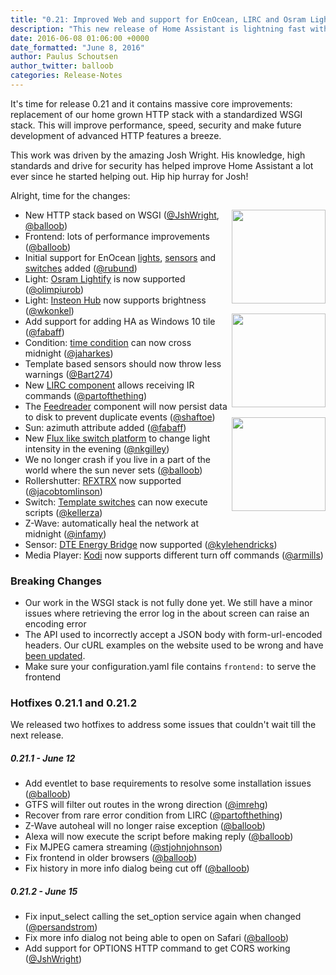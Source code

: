 ```yaml
---
title: "0.21: Improved Web and support for EnOcean, LIRC and Osram Lightify"
description: "This new release of Home Assistant is lightning fast with the new web stack and progressive web application. On top of that a handful of new components and platforms for EnOcean, LIRC and Osram Lightify support."
date: 2016-06-08 01:06:00 +0000
date_formatted: "June 8, 2016"
author: Paulus Schoutsen
author_twitter: balloob
categories: Release-Notes
---
```


It's time for release 0.21 and it contains massive core improvements: replacement of our home grown HTTP stack with a standardized WSGI stack. This will improve performance, speed, security and make future development of advanced HTTP features a breeze.

This work was driven by the amazing Josh Wright. His knowledge, high standards and drive for security has helped improve Home Assistant a lot ever since he started helping out. Hip hip hurray for Josh!

Alright, time for the changes:

<img src='/images/supported_brands/enocean.png' style='clear: right; margin-left: 5px; border:none; box-shadow: none; float: right; margin-bottom: 16px;' width='150' /><img src='/images/supported_brands/osramlightify.png' style='clear: right; margin-left: 5px; border:none; box-shadow: none; float: right; margin-bottom: 16px;' width='150' /><img src='/images/supported_brands/lirc.gif' style='clear: right; margin-left: 5px; border:none; box-shadow: none; float: right; margin-bottom: 16px;' width='150' />

 - New HTTP stack based on WSGI ([@JshWright], [@balloob])
 - Frontend: lots of performance improvements ([@balloob])
 - Initial support for EnOcean [lights][en-lights], [sensors][en-sensors] and [switches][en-switches] added ([@rubund])
 - Light: [Osram Lightify] is now supported ([@olimpiurob])
 - Light: [Insteon Hub] now supports brightness ([@wkonkel])
 - Add support for adding HA as Windows 10 tile ([@fabaff])
 - Condition: [time condition] can now cross midnight ([@jaharkes])
 - Template based sensors should now throw less warnings ([@Bart274])
 - New [LIRC component] allows receiving IR commands ([@partofthething])
 - The [Feedreader] component will now persist data to disk to prevent duplicate events ([@shaftoe])
 - Sun: azimuth attribute added ([@fabaff])
 - New [Flux like switch platform] to change light intensity in the evening ([@nkgilley])
 - We no longer crash if you live in a part of the world where the sun never sets ([@balloob])
 - Rollershutter: [RFXTRX] now supported ([@jacobtomlinson])
 - Switch: [Template switches] can now execute scripts ([@kellerza])
 - Z-Wave: automatically heal the network at midnight ([@infamy])
 - Sensor: [DTE Energy Bridge] now supported ([@kylehendricks])
 - Media Player: [Kodi] now supports different turn off commands ([@armills])

### Breaking Changes

 - Our work in the WSGI stack is not fully done yet. We still have a minor issues where retrieving the error log in the about screen can raise an encoding error
 - The API used to incorrectly accept a JSON body with form-url-encoded headers. Our cURL examples on the website used to be wrong and have [been updated].
 - Make sure your configuration.yaml file contains `frontend:` to serve the frontend

### Hotfixes 0.21.1 and 0.21.2

We released two hotfixes to address some issues that couldn't wait till the next release.

##### 0.21.1 - June 12

 - Add eventlet to base requirements to resolve some installation issues ([@balloob])
 - GTFS will filter out routes in the wrong direction ([@imrehg])
 - Recover from rare error condition from LIRC ([@partofthething])
 - Z-Wave autoheal will no longer raise exception ([@balloob])
 - Alexa will now execute the script before making reply ([@balloob])
 - Fix MJPEG camera streaming ([@stjohnjohnson])
 - Fix frontend in older browsers ([@balloob])
 - Fix history in more info dialog being cut off ([@balloob])

##### 0.21.2 - June 15

 - Fix input_select calling the set_option service again when changed ([@persandstrom])
 - Fix more info dialog not being able to open on Safari ([@balloob])
 - Add support for OPTIONS HTTP command to get CORS working ([@JshWright])

[@stjohnjohnson]: https://github.com/stjohnjohnson
[@imrehg]: https://github.com/imrehg
[@persandstrom]: https://github.com/persandstrom
[@armills]: https://github.com/armills
[@balloob]: https://github.com/balloob
[@Bart274]: https://github.com/Bart274
[@fabaff]: https://github.com/fabaff
[@infamy]: https://github.com/infamy
[@jacobtomlinson]: https://github.com/jacobtomlinson
[@jaharkes]: https://github.com/jaharkes
[@JshWright]: https://github.com/JshWright
[@kellerza]: https://github.com/kellerza
[@kylehendricks]: https://github.com/kylehendricks
[@nkgilley]: https://github.com/nkgilley
[@olimpiurob]: https://github.com/olimpiurob
[@partofthething]: https://github.com/partofthething
[@rubund]: https://github.com/rubund
[@shaftoe]: https://github.com/shaftoe
[@wkonkel]: https://github.com/wkonkel
[DTE Energy Bridge]: /components/sensor.dte_energy_bridge/
[en-lights]: /components/light.enocean/
[en-sensors]: /components/sensor.enocean/
[en-switches]: /components/switch.enocean/
[Feedreader]: /components/feedreader/
[Flux like switch platform]: /components/switch.flux/
[Insteon Hub]: /components/insteon/
[Kodi]: /components/media_player.kodi/
[LIRC component]: /components/lirc/
[Osram Lightify]: /components/light.osramlightify/
[RFXTRX]: /components/rfxtrx/
[Template switches]: /components/switch.template/
[time condition]: /getting-started/scripts-conditions/#time-condition
[been updated]: /developers/rest_api/
